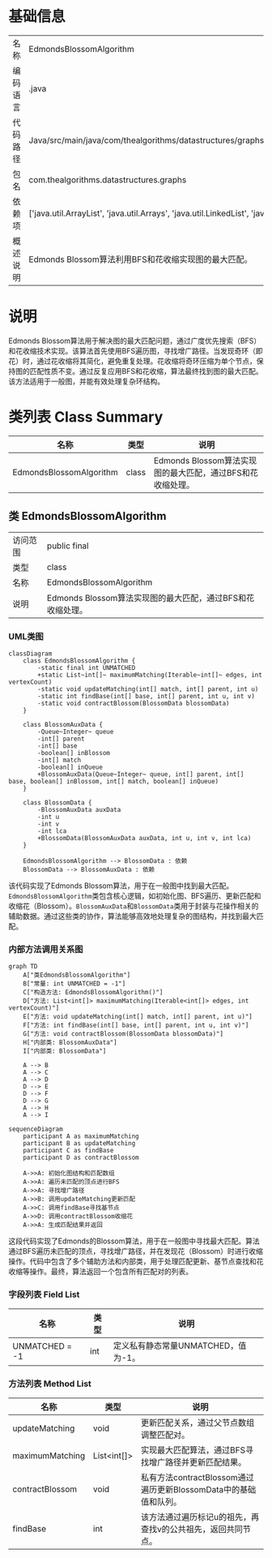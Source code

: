 # 基础信息

|      |      |
|------|------|
| 名称 | EdmondsBlossomAlgorithm |
| 编码语言 | .java |
| 代码路径 | Java/src/main/java/com/thealgorithms/datastructures/graphs/EdmondsBlossomAlgorithm.java |
| 包名 | com.thealgorithms.datastructures.graphs |
| 依赖项 | ['java.util.ArrayList', 'java.util.Arrays', 'java.util.LinkedList', 'java.util.List', 'java.util.Queue'] |
| 概述说明 | Edmonds Blossom算法利用BFS和花收缩实现图的最大匹配。 |

# 说明

Edmonds Blossom算法用于解决图的最大匹配问题，通过广度优先搜索（BFS）和花收缩技术实现。该算法首先使用BFS遍历图，寻找增广路径。当发现奇环（即花）时，通过花收缩将其简化，避免重复处理。花收缩将奇环压缩为单个节点，保持图的匹配性质不变。通过反复应用BFS和花收缩，算法最终找到图的最大匹配。该方法适用于一般图，并能有效处理复杂环结构。

# 类列表 Class Summary

| 名称   | 类型  | 说明 |
|-------|------|-------------|
| EdmondsBlossomAlgorithm | class | Edmonds Blossom算法实现图的最大匹配，通过BFS和花收缩处理。 |



## 类 EdmondsBlossomAlgorithm

|      |      |
|------|------|
| 访问范围 | public final |
| 类型 | class |
| 名称 | EdmondsBlossomAlgorithm |
| 说明 | Edmonds Blossom算法实现图的最大匹配，通过BFS和花收缩处理。 |


### UML类图

```mermaid
classDiagram
    class EdmondsBlossomAlgorithm {
        -static final int UNMATCHED
        +static List~int[]~ maximumMatching(Iterable~int[]~ edges, int vertexCount)
        -static void updateMatching(int[] match, int[] parent, int u)
        -static int findBase(int[] base, int[] parent, int u, int v)
        -static void contractBlossom(BlossomData blossomData)
    }

    class BlossomAuxData {
        -Queue~Integer~ queue
        -int[] parent
        -int[] base
        -boolean[] inBlossom
        -int[] match
        -boolean[] inQueue
        +BlossomAuxData(Queue~Integer~ queue, int[] parent, int[] base, boolean[] inBlossom, int[] match, boolean[] inQueue)
    }

    class BlossomData {
        -BlossomAuxData auxData
        -int u
        -int v
        -int lca
        +BlossomData(BlossomAuxData auxData, int u, int v, int lca)
    }

    EdmondsBlossomAlgorithm --> BlossomData : 依赖
    BlossomData --> BlossomAuxData : 依赖
```

该代码实现了Edmonds Blossom算法，用于在一般图中找到最大匹配。`EdmondsBlossomAlgorithm`类包含核心逻辑，如初始化图、BFS遍历、更新匹配和收缩花（Blossom）。`BlossomAuxData`和`BlossomData`类用于封装与花操作相关的辅助数据。通过这些类的协作，算法能够高效地处理复杂的图结构，并找到最大匹配。


### 内部方法调用关系图

```mermaid
graph TD
    A["类EdmondsBlossomAlgorithm"]
    B["常量: int UNMATCHED = -1"]
    C["构造方法: EdmondsBlossomAlgorithm()"]
    D["方法: List<int[]> maximumMatching(Iterable<int[]> edges, int vertexCount)"]
    E["方法: void updateMatching(int[] match, int[] parent, int u)"]
    F["方法: int findBase(int[] base, int[] parent, int u, int v)"]
    G["方法: void contractBlossom(BlossomData blossomData)"]
    H["内部类: BlossomAuxData"]
    I["内部类: BlossomData"]

    A --> B
    A --> C
    A --> D
    D --> E
    D --> F
    D --> G
    A --> H
    A --> I
```

```mermaid
sequenceDiagram
    participant A as maximumMatching
    participant B as updateMatching
    participant C as findBase
    participant D as contractBlossom

    A->>A: 初始化图结构和匹配数组
    A->>A: 遍历未匹配的顶点进行BFS
    A->>A: 寻找增广路径
    A->>B: 调用updateMatching更新匹配
    A->>C: 调用findBase寻找基节点
    A->>D: 调用contractBlossom收缩花
    A->>A: 生成匹配结果并返回
```

这段代码实现了Edmonds的Blossom算法，用于在一般图中寻找最大匹配。算法通过BFS遍历未匹配的顶点，寻找增广路径，并在发现花（Blossom）时进行收缩操作。代码中包含了多个辅助方法和内部类，用于处理匹配更新、基节点查找和花收缩等操作。最终，算法返回一个包含所有匹配对的列表。

### 字段列表 Field List

| 名称  | 类型  | 说明 |
|-------|-------|------|
| UNMATCHED = -1 | int | 定义私有静态常量UNMATCHED，值为-1。 |

### 方法列表 Method List

| 名称  | 类型  | 说明 |
|-------|-------|------|
| updateMatching | void | 更新匹配关系，通过父节点数组调整匹配对。 |
| maximumMatching | List<int[]> | 实现最大匹配算法，通过BFS寻找增广路径并更新匹配结果。 |
| contractBlossom | void | 私有方法contractBlossom通过遍历更新BlossomData中的基础值和队列。 |
| findBase | int | 该方法通过遍历标记u的祖先，再查找v的公共祖先，返回共同节点。 |




